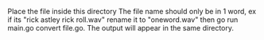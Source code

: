 Place the file inside this directory
The file name should only be in 1 word, ex if its "rick astley rick roll.wav" rename it to "oneword.wav" then go run main.go convert file.go.
The output will appear in the same directory.